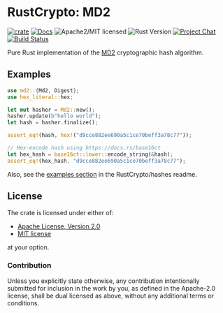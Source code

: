 # RustCrypto: MD2

[![crate][crate-image]][crate-link]
[![Docs][docs-image]][docs-link]
![Apache2/MIT licensed][license-image]
![Rust Version][rustc-image]
[![Project Chat][chat-image]][chat-link]
[![Build Status][build-image]][build-link]

Pure Rust implementation of the [MD2] cryptographic hash algorithm.

## Examples

```rust
use md2::{Md2, Digest};
use hex_literal::hex;

let mut hasher = Md2::new();
hasher.update(b"hello world");
let hash = hasher.finalize();

assert_eq!(hash, hex!("d9cce882ee690a5c1ce70beff3a78c77"));

// Hex-encode hash using https://docs.rs/base16ct
let hex_hash = base16ct::lower::encode_string(&hash);
assert_eq!(hex_hash, "d9cce882ee690a5c1ce70beff3a78c77");
```

Also, see the [examples section] in the RustCrypto/hashes readme.

## License

The crate is licensed under either of:

* [Apache License, Version 2.0](http://www.apache.org/licenses/LICENSE-2.0)
* [MIT license](http://opensource.org/licenses/MIT)

at your option.

### Contribution

Unless you explicitly state otherwise, any contribution intentionally submitted
for inclusion in the work by you, as defined in the Apache-2.0 license, shall be
dual licensed as above, without any additional terms or conditions.

[//]: # (badges)

[crate-image]: https://img.shields.io/crates/v/md2.svg
[crate-link]: https://crates.io/crates/md2
[docs-image]: https://docs.rs/md2/badge.svg
[docs-link]: https://docs.rs/md2/
[license-image]: https://img.shields.io/badge/license-Apache2.0/MIT-blue.svg
[rustc-image]: https://img.shields.io/badge/rustc-1.85+-blue.svg
[chat-image]: https://img.shields.io/badge/zulip-join_chat-blue.svg
[chat-link]: https://rustcrypto.zulipchat.com/#narrow/stream/260041-hashes
[build-image]: https://github.com/RustCrypto/hashes/actions/workflows/md2.yml/badge.svg?branch=master
[build-link]: https://github.com/RustCrypto/hashes/actions/workflows/md2.yml?query=branch:master

[//]: # (general links)

[MD2]: https://en.wikipedia.org/wiki/MD2_(hash_function)
[examples section]: https://github.com/RustCrypto/hashes#Examples
